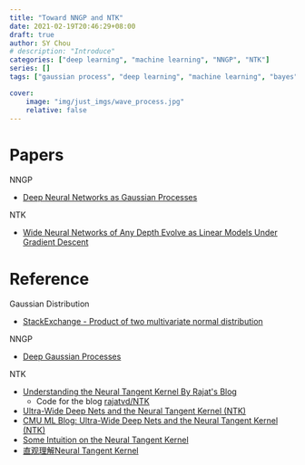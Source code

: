 ```yaml
---
title: "Toward NNGP and NTK"
date: 2021-02-19T20:46:29+08:00
draft: true
author: SY Chou
# description: "Introduce"
categories: ["deep learning", "machine learning", "NNGP", "NTK"]
series: []
tags: ["gaussian process", "deep learning", "machine learning", "bayes", "NNGP", "NTK"]

cover:
    image: "img/just_imgs/wave_process.jpg"
    relative: false
---
```


# Papers
NNGP
- [Deep Neural Networks as Gaussian Processes](https://arxiv.org/abs/1711.00165)

NTK
- [Wide Neural Networks of Any Depth Evolve as Linear Models Under Gradient Descent](https://arxiv.org/abs/1902.06720)

# Reference
Gaussian Distribution
- [StackExchange - Product of two multivariate normal distribution](https://math.stackexchange.com/questions/3495719/product-of-two-multivariate-normal-distribution)

NNGP
- [Deep Gaussian Processes](http://inverseprobability.com/talks/notes/deep-gaussian-processes.html)

NTK
- [Understanding the Neural Tangent Kernel By Rajat's Blog](https://rajatvd.github.io/NTK/)
  - Code for the blog [rajatvd/NTK](https://github.com/rajatvd/NTK)
- [Ultra-Wide Deep Nets and the Neural Tangent Kernel (NTK)](https://blog.ml.cmu.edu/2019/10/03/ultra-wide-deep-nets-and-the-neural-tangent-kernel-ntk/)
- [CMU ML Blog: Ultra-Wide Deep Nets and the Neural Tangent Kernel (NTK)](https://blog.ml.cmu.edu/2019/10/03/ultra-wide-deep-nets-and-the-neural-tangent-kernel-ntk/)
- [Some Intuition on the Neural Tangent Kernel](https://www.inference.vc/neural-tangent-kernels-some-intuition-for-kernel-gradient-descent/)
- [直观理解Neural Tangent Kernel](https://zhuanlan.zhihu.com/p/339971642)
